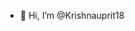 - 👋 Hi, I’m @Krishnauprit18

<!---
Krishnauprit18/Krishnauprit18 is a ✨ special ✨ repository because its `README.md` (this file) appears on your GitHub profile.
You can click the Preview link to take a look at your changes.
--->
